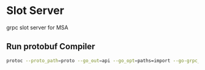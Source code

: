 # Slot Server
grpc slot server for MSA


## Run protobuf Compiler
```bash
protoc --proto_path=proto --go_out=api --go_opt=paths=import --go-grpc_out=api --go-grpc_opt=paths=import proto/base/*.proto proto/*.proto
```